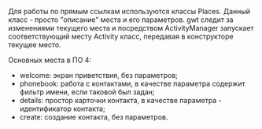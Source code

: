 Для работы по прямым ссылкам используются классы Places. Данный класс - просто "описание" места и его параметров. gwt следит за изменениями текущего места и посредством ActivityManager запускает соответствующий месту Activity класс, передавая в конструкторе текущее место.

Основных места в ПО 4:
  * welcome: экран приветствия, без параметров;
  * phonebook: работа с контактами, в качестве параметра содержит фильтр имени, если таковой был задан;
  * details: простор карточки контакта, в качестве параметра - идентификатор контакта;
  * create: создание контакта, без параметров.